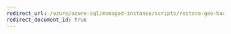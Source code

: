 ```yaml
---
redirect_url: /azure/azure-sql/managed-instance/scripts/restore-geo-backup
redirect_document_id: true
---
```

